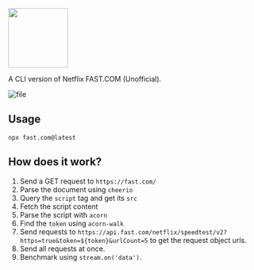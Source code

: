 <img src=https://user-images.githubusercontent.com/15277233/194747110-c13cfb06-75e4-4b10-bb54-5db0d64ac7bd.svg width=120>

A CLI version of Netflix FAST.COM (Unofficial).

![file](https://user-images.githubusercontent.com/15277233/194745619-8d25c518-96b7-4195-8213-d7f6810afdfe.svg)

## Usage

```shell
npx fast.com@latest
```

## How does it work?

1. Send a GET request to `https://fast.com/`
2. Parse the document using `cheerio`
3. Query the `script` tag and get its `src`
4. Fetch the script content
5. Parse the script with `acorn`
6. Find the `token` using `acorn-walk`
7. Send requests to `https://api.fast.com/netflix/speedtest/v2?https=true&token=${token}&urlCount=5` to get the request object urls.
8. Send all requests at once.
9. Benchmark using `stream.on('data')`.
